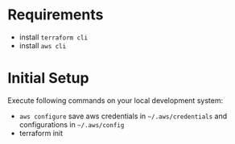 # Requirements
- install `terraform cli`
- install `aws cli` 

# Initial Setup

Execute following commands on your local development system:
- `aws configure` save aws credentials in `~/.aws/credentials` and configurations in `~/.aws/config`
- terraform init
